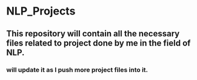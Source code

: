 # NLP_Projects

## This repository will contain all the necessary files related to project done by me in the field of NLP. 
### will update it as I push more project files into it.
